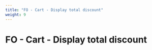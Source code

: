 ```yaml
---
title: "FO - Cart - Display total discount"
weight: 9
---
```


# FO - Cart - Display total discount
